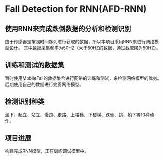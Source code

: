 # Fall Detection for RNN(AFD-RNN)

## 使用RNN来完成跌倒数据的分析和检测识别
由于传感器是按照时间序列进行获取的数据，所以本项目采用RNN来进行网络模型设计。
其中数据采集频率为50HZ（大于50HZ的数据，通过截取降为50HZ）。

## 训练和测试的数据集

暂时使用MobileFall的数据集合进行网络的训练和测试，来检测网络模型的优劣。
后期使用自己的数据进行完善网络模型。

## 检测识别种类
坐下、起立、站立、慢跑、走路、上楼梯、下楼梯、跌倒、跳、躺下等10种动作。

## 项目进展
构建完成RNN模型，正在训练调试模型中。
